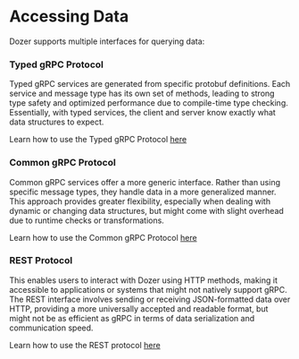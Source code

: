 # Accessing Data

Dozer supports multiple interfaces for querying data:

### Typed gRPC Protocol
Typed gRPC services are generated from specific protobuf definitions. Each service and message type has its own set of methods, leading to strong type safety and optimized performance due to compile-time type checking. Essentially, with typed services, the client and server know exactly what data structures to expect.

Learn how to use the Typed gRPC Protocol [here](accessing-data/typed-grpc)

### Common gRPC Protocol
Common gRPC services offer a more generic interface. Rather than using specific message types, they handle data in a more generalized manner. This approach provides greater flexibility, especially when dealing with dynamic or changing data structures, but might come with slight overhead due to runtime checks or transformations.

Learn how to use the Common gRPC Protocol [here](accessing-data/untyped-grpc)

### REST Protocol
This enables users to interact with Dozer using HTTP methods, making it accessible to applications or systems that might not natively support gRPC. The REST interface involves sending or receiving JSON-formatted data over HTTP, providing a more universally accepted and readable format, but might not be as efficient as gRPC in terms of data serialization and communication speed.

Learn how to use the REST protocol [here](accessing-data/rest)
